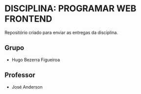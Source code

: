 <h1>DISCIPLINA: PROGRAMAR WEB FRONTEND</h1>

<p>Repositório criado para enviar as entregas da disciplina.</p>

<h2>Grupo</h2>
<ul>
  <li>Hugo Bezerra Figueiroa</li>
</ul>

<h2>Professor</h2>
<ul>
  <li>José Anderson</li>
</ul>
